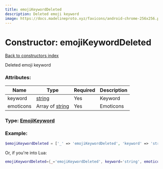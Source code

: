 ```yaml
---
title: emojiKeywordDeleted
description: Deleted emoji keyword
image: https://docs.madelineproto.xyz/favicons/android-chrome-256x256.png
---
```

# Constructor: emojiKeywordDeleted  
[Back to constructors index](index.md)



Deleted emoji keyword

### Attributes:

| Name     |    Type       | Required | Description |
|----------|---------------|----------|-------------|
|keyword|[string](../types/string.md) | Yes|Keyword|
|emoticons|Array of [string](../types/string.md) | Yes|Emoticons|



### Type: [EmojiKeyword](../types/EmojiKeyword.md)


### Example:

```php
$emojiKeywordDeleted = ['_' => 'emojiKeywordDeleted', 'keyword' => 'string', 'emoticons' => ['string', 'string']];
```  


Or, if you're into Lua:

```lua
emojiKeywordDeleted={_='emojiKeywordDeleted', keyword='string', emoticons={'string'}}

```


